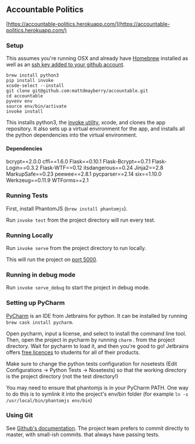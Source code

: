 ## Accountable Politics
[https://accountable-politics.herokuapp.com/](https://accountable-politics.herokuapp.com/)

### Setup

This assumes you're running OSX and already have [Homebrew](http://brew.sh/) installed as well as an [ssh key added to your github account](https://help.github.com/articles/generating-an-ssh-key/).

	brew install python3
	pip install invoke
	xcode-select --install
	git clone git@github.com:mattdmayberry/accountable.git
	cd accountable
	pyvenv env
	source env/bin/activate
	invoke install

This installs python3, the [invoke utility](https://github.com/pyinvoke/invoke), xcode, and clones the app repository. It also sets up a virtual environment for the app, and installs all the python dependencies into the virtual environment.	

#### Dependencies

  bcrypt==2.0.0
  cffi==1.6.0
  Flask==0.10.1
  Flask-Bcrypt==0.7.1
  Flask-Login==0.3.2
  Flask-WTF==0.12
  itsdangerous==0.24
  Jinja2==2.8
  MarkupSafe==0.23
  peewee==2.8.1
  pycparser==2.14
  six==1.10.0
  Werkzeug==0.11.9
  WTForms==2.1

### Running Tests

First, install PhantomJS (`brew install phantomjs`).

Run `invoke test` from the project directory will run every test.

### Running Locally

Run `invoke serve` from the project directory to run locally.

This will run the project on [port 5000](http://localhost:5000/).

### Running in debug mode

Run `invoke serve_debug` to start the project in debug mode.

### Setting up PyCharm

[PyCharm](https://www.jetbrains.com/pycharm/) is an IDE from Jetbrains for python. It can be installed by running `brew cask install pycharm`.

Open pycharm, input a license, and select to install the command line tool. Then, open the project in pycharm by running `charm` . from the project directory. Wait for pycharm to load it, and then you're good to go! Jetbrains offers [free licences](https://www.jetbrains.com/student/) to students for all of their products.

Make sure to change the python tests configuration for nosetests (Edit Configurations -> Python Tests -> Nosetests) so that the working directory is the project directory (not the test directory!)

You may need to ensure that phantomjs is in your PyCharm PATH. One way to do this is to symlink it into the project's env/bin folder (for example `ln -s /usr/local/bin/phantomjs env/bin`)

### Using Git

See [Github's documentation](https://help.github.com/). The project team prefers to commit directly to master, with small-ish commits. that always have passing tests.
